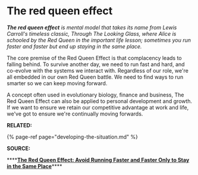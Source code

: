 # The red queen effect

_**The red queen effect** is mental model that takes its name from Lewis Carroll's timeless classic, Through The Looking Glass, where Alice is schooled by the Red Queen in the important life lesson; sometimes you run faster and faster but end up staying in the same place._ 

The core premise of the Red Queen Effect is that complacency leads to falling behind. To survive another day, we need to run fast and hard, and co-evolve with the systems we interact with. Regardless of our role, we're all embedded in our own Red Queen battle. We need to find ways to run smarter so we can keep moving forward. 

A concept often used in evolutionary biology, finance and business, The Red Queen Effect can also be applied to personal development and growth. If we want to ensure we retain our competitive advantage at work and life, we've got to ensure we're continually moving forwards. 

**RELATED:** 

{% page-ref page="developing-the-situation.md" %}

**SOURCE:** 

\*\*\*\*[**The Red Queen Effect: Avoid Running Faster and Faster Only to Stay in the Same Place**](https://fs.blog/2012/10/the-red-queen-effect/)\*\*\*\*

